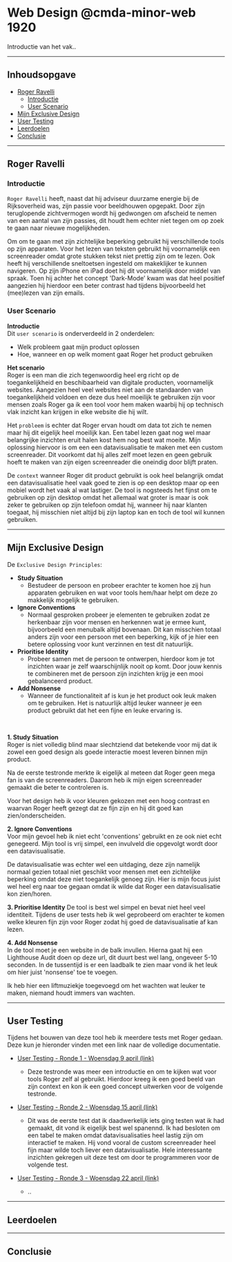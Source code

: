 # Web Design @cmda-minor-web 1920

Introductie van het vak..

<hr>

## Inhoudsopgave

* [Roger Ravelli](#Roger-Ravelli)
    * [Introductie](#Introductie)
    * [User Scenario](#User-Scenario)
* [Mijn Exclusive Design](#Mijn-Exclusive-Design)
* [User Testing](#User-Testing)
* [Leerdoelen](#Leerdoelen)
* [Conclusie](#Conclusie)

<hr>

## Roger Ravelli

### Introductie 
`Roger Ravelli` heeft, naast dat hij adviseur duurzame energie bij de Rijksoverheid was, zijn passie voor beeldhouwen opgepakt. Door zijn teruglopende zichtvermogen wordt hij gedwongen om afscheid te nemen van een aantal van zijn passies, dit houdt hem echter niet tegen om op zoek te gaan naar nieuwe mogelijkheden. 

Om om te gaan met zijn zichtelijke beperking gebruikt hij verschillende tools op zijn apparaten. Voor het lezen van teksten gebruikt hij voornamelijk een screenreader omdat grote stukken tekst niet prettig zijn om te lezen. Ook heeft hij verschillende sneltoetsen ingesteld om makeklijker te kunnen navigeren. Op zijn iPhone en iPad doet hij dit voornamelijk door middel van spraak. Toen hij achter het concept 'Dark-Mode' kwam was dat heel positief aangezien hij hierdoor een beter contrast had tijdens bijvoorbeeld het (mee)lezen van zijn emails.

### User Scenario
**Introductie**  
Dit `user scenario` is onderverdeeld in 2 onderdelen: 
* Welk probleem gaat mijn product oplossen
* Hoe, wanneer en op welk moment gaat Roger het product gebruiken

**Het scenario**  
Roger is een man die zich tegenwoordig heel erg richt op de toegankelijkheid en beschibaarheid van digitale producten, voornamelijk websites. Aangezien heel veel websites niet aan de standaarden van toegankelijkheid voldoen en deze dus heel moeilijk te gebruiken zijn voor mensen zoals Roger ga ik een tool voor hem maken waarbij hij op technisch vlak inzicht kan krijgen in elke website die hij wilt.

Het `probleem` is echter dat Roger ervan houdt om data tot zich te nemen maar hij dit eigelijk heel moeilijk kan. Een tabel lezen gaat nog wel maar belangrijke inzichten eruit halen kost hem nog best wat moeite. Mijn oplossing hiervoor is om een een datavisualisatie te maken met een custom screenreader. Dit voorkomt dat hij alles zelf moet lezen en geen gebruik hoeft te maken van zijn eigen screenreader die oneindig door blijft praten.

De `context` wanneer Roger dit product gebruikt is ook heel belangrijk omdat een datavisualisatie heel vaak goed te zien is op een desktop maar op een mobiel wordt het vaak al wat lastiger. De tool is nogsteeds het fijnst om te gebruiken op zijn desktop omdat het allemaal wat groter is maar is ook zeker te gebruiken op zijn telefoon omdat hij, wanneer hij naar klanten toegaat, hij misschien niet altijd bij zijn laptop kan en toch de tool wil kunnen gebruiken.

<hr>

## Mijn Exclusive Design

De `Exclusive Design Principles`:
* **Study Situation**
    * Bestudeer de persoon en probeer erachter te komen hoe zij hun apparaten gebruiken en wat voor tools hem/haar helpt om deze zo makkelijk mogelijk te gebruiken.
* **Ignore Conventions**
    * Normaal gesproken probeer je elementen te gebruiken zodat ze herkenbaar zijn voor mensen en herkennen wat je ermee kunt, bijvoorbeeld een menubalk altijd bovenaan. Dit kan misschien totaal anders zijn voor een persoon met een beperking, kijk of je hier een betere oplossing voor kunt verzinnen en test dit natuurlijk.
* **Prioritise Identity**
    * Probeer samen met de persoon te ontwerpen, hierdoor kom je tot inzichten waar je zelf waarschijnlijk nooit op komt. Door jouw kennis te combineren met de persoon zijn inzichten krijg je een mooi gebalanceerd product.
* **Add Nonsense**
    * Wanneer de functionaliteit af is kun je het product ook leuk maken om te gebruiken. Het is natuurlijk altijd leuker wanneer je een product gebruikt dat het een fijne en leuke ervaring is.

<br>

**1. Study Situation**  
Roger is niet volledig blind maar slechtziend dat betekende voor mij dat ik zowel een goed design als goede interactie moest leveren binnen mijn product. 

Na de eerste testronde merkte ik eigelijk al meteen dat Roger geen mega fan is van de screenreaders. Daarom heb ik mijn eigen screenreader gemaakt die beter te controleren is. 

Voor het design heb ik voor kleuren gekozen met een hoog contrast en waarvan Roger heeft gezegt dat ze fijn zijn en hij dit goed kan zien/onderscheiden.

**2. Ignore Conventions**  
Voor mijn gevoel heb ik niet echt 'conventions' gebruikt en ze ook niet echt genegeerd. Mijn tool is vrij simpel, een invulveld die opgevolgt wordt door een datavisualisatie. 

De datavisualisatie was echter wel een uitdaging, deze zijn namelijk normaal gezien totaal niet geschikt voor mensen met een zichtelijke beperking omdat deze niet toegankelijk genoeg zijn. Hier is mijn focus juist wel heel erg naar toe gegaan omdat ik wilde dat Roger een datavisualisatie kon zien/horen.

**3. Prioritise Identity** 
De tool is best wel simpel en bevat niet heel veel identiteit. Tijdens de user tests heb ik wel geprobeerd om erachter te komen welke kleuren fijn zijn voor Roger zodat hij goed de datavisualisatie af kan lezen.

**4. Add Nonsense**  
In de tool moet je een website in de balk invullen. Hierna gaat hij een Lighthouse Audit doen op deze url, dit duurt best wel lang, ongeveer 5-10 seconden. In de tussentijd is er een laadbalk te zien maar vond ik het leuk om hier juist 'nonsense' toe te voegen. 

Ik heb hier een liftmuziekje toegevoegd om het wachten wat leuker te maken, niemand houdt immers van wachten. 

<hr>

## User Testing

Tijdens het bouwen van deze tool heb ik meerdere tests met Roger gedaan. Deze kun je hieronder vinden met een link naar de volledige documentatie.

* [User Testing - Ronde 1 - Woensdag 9 april (link)](https://github.com/Choerd/web-design-1920/wiki/User-Testing-%7C-Ronde-1-%7C-Woensdag-9-april)
    * Deze testronde was meer een introductie en om te kijken wat voor tools Roger zelf al gebruikt. Hierdoor kreeg ik een goed beeld van zijn context en kon ik een goed concept uitwerken voor de volgende testronde.

* [User Testing - Ronde 2 - Woensdag 15 april (link)](https://github.com/Choerd/web-design-1920/wiki/User-Testing-%7C-Ronde-2-%7C-Woensdag-15-april)
    * Dit was de eerste test dat ik daadwerkelijk iets ging testen wat ik had gemaakt, dit vond ik eigelijk best wel spanennd. Ik had besloten om een tabel te maken omdat datavisualisaties heel lastig zijn om interactief te maken. Hij vond vooral de custom screenreader heel fijn maar wilde toch liever een datavisualisatie. Hele interessante inzichten gekregen uit deze test om door te programmeren voor de volgende test.

* [User Testing - Ronde 3 - Woensdag 22 april (link)](https://github.com/Choerd/web-design-1920/wiki/User-Testing-%7C-Ronde-3-%7C-Woensdag-22-april)
    * ..

<hr>

## Leerdoelen

<hr>

## Conclusie